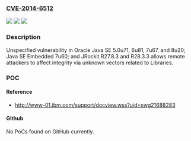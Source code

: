 ### [CVE-2014-6512](https://cve.mitre.org/cgi-bin/cvename.cgi?name=CVE-2014-6512)
![](https://img.shields.io/static/v1?label=Product&message=n%2Fa&color=blue)
![](https://img.shields.io/static/v1?label=Version&message=n%2Fa&color=blue)
![](https://img.shields.io/static/v1?label=Vulnerability&message=n%2Fa&color=brighgreen)

### Description

Unspecified vulnerability in Oracle Java SE 5.0u71, 6u81, 7u67, and 8u20; Java SE Embedded 7u60; and JRockit R27.8.3 and R28.3.3 allows remote attackers to affect integrity via unknown vectors related to Libraries.

### POC

#### Reference
- http://www-01.ibm.com/support/docview.wss?uid=swg21688283

#### Github
No PoCs found on GitHub currently.

